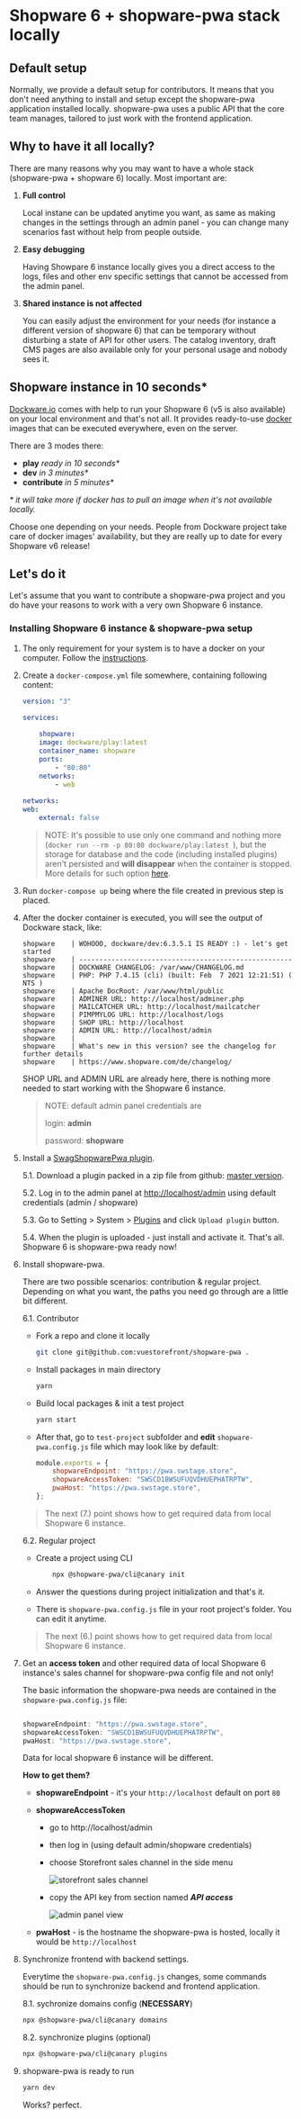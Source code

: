 # Shopware 6 + shopware-pwa stack locally

## Default setup

Normally, we provide a default setup for contributors. It means that you don't need anything to install and setup except the shopware-pwa application installed locally.
shopware-pwa uses a public API that the core team manages, tailored to just work with the frontend application.

## Why to have it all locally?

There are many reasons why you may want to have a whole stack (shopware-pwa + shopware 6) locally. Most important are:

1. **Full control**

    Local instane can be updated anytime you want, as same as making changes in the settings through an admin panel - you can change many scenarios fast without help from people outside.

2. **Easy debugging**
    
    Having Showpare 6 instance locally gives you a direct access to the logs, files and other env specific settings that cannot be accessed from the admin panel.

3. **Shared instance is not affected**
    
    You can easily adjust the environment for your needs (for instance a different version of shopware 6) that can be temporary without disturbing a state of API for other users. The catalog inventory, draft CMS pages are also available only for your personal usage and nobody sees it.

## Shopware instance in 10 seconds*

[Dockware.io](https://dockware.io/) comes with help to run your Shopware 6 (v5 is also available) on your local environment and that's not all. It provides ready-to-use [docker](https://docker.com) images that can be executed everywhere, even on the server.

There are 3 modes there:
- **play**  _ready in 10 seconds*_
- **dev** _in 3 minutes*_
- **contribute** _in 5 minutes*_

_* it will take more if docker has to pull an image when it's not available locally._

Choose one depending on your needs. People from Dockware project take care of docker images' availability, but they are really up to date for every Shopware v6 release!

## Let's do it

Let's assume that you want to contribute a shopware-pwa project and you do have your reasons to work with a very own Shopware 6 instance.

### Installing Shopware 6 instance & shopware-pwa setup

1. The only requirement for your system is to have a docker on your computer. Follow the [instructions](https://docs.dockware.io/setup/docker-setup).

2. Create a `docker-compose.yml` file somewhere, containing following content:
    ```yml
    version: "3"

    services:
            
        shopware:
        image: dockware/play:latest
        container_name: shopware
        ports:
            - "80:80"
        networks:
            - web
            
    networks:
    web:
        external: false
    ```
    > NOTE: It's possible to use only one command and nothing more (`docker run --rm -p 80:80 dockware/play:latest
`), but the storage for database and the code (including installed plugins) aren't persisted and **will disappear** when the container is stopped. More details for such option [here](https://docs.dockware.io/use-dockware/first-run).
3. Run `docker-compose up` being where the file created in previous step is placed.

4. After the docker container is executed, you will see the output of Dockware stack, like:
    ```
    shopware    | WOHOOO, dockware/dev:6.3.5.1 IS READY :) - let's get started
    shopware    | -----------------------------------------------------
    shopware    | DOCKWARE CHANGELOG: /var/www/CHANGELOG.md
    shopware    | PHP: PHP 7.4.15 (cli) (built: Feb  7 2021 12:21:51) ( NTS )
    shopware    | Apache DocRoot: /var/www/html/public
    shopware    | ADMINER URL: http://localhost/adminer.php
    shopware    | MAILCATCHER URL: http://localhost/mailcatcher
    shopware    | PIMPMYLOG URL: http://localhost/logs
    shopware    | SHOP URL: http://localhost
    shopware    | ADMIN URL: http://localhost/admin
    shopware    | 
    shopware    | What's new in this version? see the changelog for further details
    shopware    | https://www.shopware.com/de/changelog/
    ```

    SHOP URL and ADMIN URL are already here, there is nothing more needed to start working with the Shopware 6 instance.

    > NOTE: default admin panel credentials are
    > 
    > login:    **admin**
    >
    > password: **shopware**

5.  Install a [SwagShopwarePwa plugin](https://github.com/elkmod/SwagShopwarePwa).
    
    5.1. Download a plugin packed in a zip file from github: [master version](https://github.com/elkmod/SwagShopwarePwa/archive/master.zip).
    
    5.2. Log in to the admin panel at [http://localhost/admin](http://localhost/admin) using default credentials (admin / shopware)
    
    5.3. Go to Setting > System > [Plugins](http://localhost/admin#/sw/plugin/index/list) and click `Upload plugin` button.

    5.4. When the plugin is uploaded - just install and activate it. That's all. Shopware 6 is shopware-pwa ready now!  

6.  Install shopware-pwa.
    
    There are two possible scenarios: contribution & regular project. Depending on what you want, the paths you need go through are a little bit different.

    6.1. Contributor

    - Fork a repo and clone it locally
        ```bash
        git clone git@github.com:vuestorefront/shopware-pwa .
        ```
    - Install packages in main directory
        ```bash
        yarn
        ```
    - Build local packages & init a test project
        ```bash
        yarn start
        ```
    - After that, go to `test-project` subfolder and **edit** `shopware-pwa.config.js` file which may look like by default:
        ```js
        module.exports = {
            shopwareEndpoint: "https://pwa.swstage.store",
            shopwareAccessToken: "SWSCD1BWSUFUQVDHUEPHATRPTW",
            pwaHost: "https://pwa.swstage.store",
        };

        ```
    > The next (7.) point shows how to get required data from local Shopware 6 instance.

    6.2. Regular project
     - Create a project using CLI
        ```bash
            npx @shopware-pwa/cli@canary init
        ```

     - Answer the questions during project initialization and that's it.
     - There is `shopware-pwa.config.js` file in your root project's folder. You can edit it anytime.
     > The next (6.) point shows how to get required data from local Shopware 6 instance.


7.  Get an **access token** and other required data of local Shopware 6 instance's sales channel for shopware-pwa config file and not only!

    The basic information the shopware-pwa needs are contained in the `shopware-pwa.config.js` file:

    ```js

    shopwareEndpoint: "https://pwa.swstage.store",
    shopwareAccessToken: "SWSCD1BWSUFUQVDHUEPHATRPTW",
    pwaHost: "https://pwa.swstage.store",
    
    ```

    Data for local shopware 6 instance will be different.

    **How to get them?**
    * **shopwareEndpoint** - it's your `http://localhost` default on port `80`

    * **shopwareAccessToken** 
        - go to http://localhost/admin
        - then log in (using default admin/shopware credentials)
        - choose Storefront sales channel in the side menu

            ![storefront sales channel](../assets/storefront_sales_channel_admin.png)

        - copy the API key from section named **_API access_**

            ![admin panel view](../assets/api_access_admin.png)
    
    * **pwaHost** - is the hostname the shopware-pwa is hosted, locally it would be `http://localhost`
    

8. Synchronize frontend with backend settings.

    Everytime the `shopware-pwa.config.js` changes, some commands should be run to synchronize backend and frontend application.

    8.1. sychronize domains config (**NECESSARY**)

    ```bash
    npx @shopware-pwa/cli@canary domains
    ```
    
    8.2. synchronize plugins (optional)
    ```bash
    npx @shopware-pwa/cli@canary plugins
    ```

9. shopware-pwa is ready to run

    ```bash
    yarn dev
    ```

    Works? perfect.